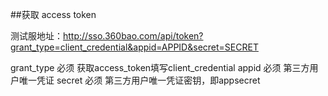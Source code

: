 ##获取 access token

测试服地址：http://sso.360bao.com/api/token?grant_type=client_credential&appid=APPID&secret=SECRET

grant_type	必须	获取access_token填写client_credential
appid	必须	第三方用户唯一凭证
secret	必须	第三方用户唯一凭证密钥，即appsecret

